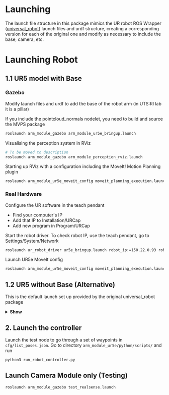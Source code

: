 # Launching
The launch file structure in this package mimics the UR robot ROS Wrapper ([universal_robot](https://github.com/ros-industrial/universal_robot)) launch files and urdf structure, creating a corresponding version for each of the original one and modify as necessary to include the base, camera, etc.

# Launching Robot
## 1.1 UR5 model with Base
### Gazebo
Modify launch files and urdf to add the base of the robot arm (in UTS:RI lab it is a pillar)

If you include the pointcloud_normals nodelet, you need to build and source the MVPS package
```bash
roslaunch arm_module_gazebo arm_module_ur5e_bringup.launch
```

Visualising the perception system in RViz
```bash
# To be moved to description
roslaunch arm_module_gazebo arm_module_perception_rviz.launch
```

Starting up RViz with a configuration including the MoveIt! Motion Planning plugin
```bash
roslaunch arm_module_ur5e_moveit_config moveit_planning_execution.launch sim:=true
```

### Real Hardware
Configure the UR software in the teach pendant
- Find your computer's IP
- Add that IP to Installation/URCap
- Add new program in Program/URCap

Start the robot driver. To check robot IP, use the teach pendant, go to Settings/System/Network
```bash
roslaunch ur_robot_driver ur5e_bringup.launch robot_ip:=150.22.0.93 robot_description_file:=$(rospack find arm_module_gazebo)/launch/inc/load_ur5e_pillar_camera.launch.xml
```

Launch UR5e MoveIt config
```bash
roslaunch arm_module_ur5e_moveit_config moveit_planning_execution.launch
```

## 1.2 UR5 without Base (Alternative)
This is the default launch set up provided by the original universal_robot package

<details><summary><b>Show</b></summary>

### Gazebo
Bring up the simulated robot in Gazebo
```bash
roslaunch ur_gazebo ur5e_bringup.launch
```

### Real Hardware
Similar to launching with the Base, now without supplying the urdf for robot_description
```bash
roslaunch ur_robot_driver ur5e_bringup.launch robot_ip:=192.168.0.169
```

Launch UR5e MoveIt config
```bash
roslaunch arm_module_ur5e_moveit_config moveit_rviz.launch
```

### Motion Planning
Turn on the MoveIt! nodes to allow motion planning
```bash
roslaunch arm_module_ur5e_moveit_config moveit_planning_execution.launch sim:=true
```

Start up RViz with a configuration including the MoveIt! Motion Planning plugin
```bash
roslaunch arm_module_ur5e_moveit_config moveit_rviz.launch
```
</details>

## 2. Launch the controller
Launch the test node to go through a set of waypoints in `cfg/list_poses.json`. Go to directory `arm_module_ur5e/python/scripts/` and run
```bash
python3 run_robot_controller.py
```

## Launch Camera Module only (Testing)
```bash
roslaunch arm_module_gazebo test_realsense.launch
```
